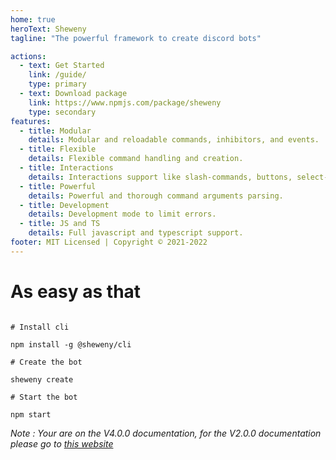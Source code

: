 ```yaml
---
home: true
heroText: Sheweny
tagline: "The powerful framework to create discord bots"

actions:
  - text: Get Started
    link: /guide/
    type: primary
  - text: Download package
    link: https://www.npmjs.com/package/sheweny
    type: secondary
features:
  - title: Modular
    details: Modular and reloadable commands, inhibitors, and events.
  - title: Flexible
    details: Flexible command handling and creation.
  - title: Interactions
    details: Interactions support like slash-commands, buttons, select-menus.
  - title: Powerful
    details: Powerful and thorough command arguments parsing.
  - title: Development
    details: Development mode to limit errors.
  - title: JS and TS
    details: Full javascript and typescript support.
footer: MIT Licensed | Copyright © 2021-2022
---
```


# As easy as that

```shell-session

# Install cli

npm install -g @sheweny/cli

# Create the bot

sheweny create

# Start the bot

npm start
```

_Note : Your are on the V4.0.0 documentation, for the V2.0.0 documentation please go to [this website](https://sheweny.github.io/V2-website/)_

